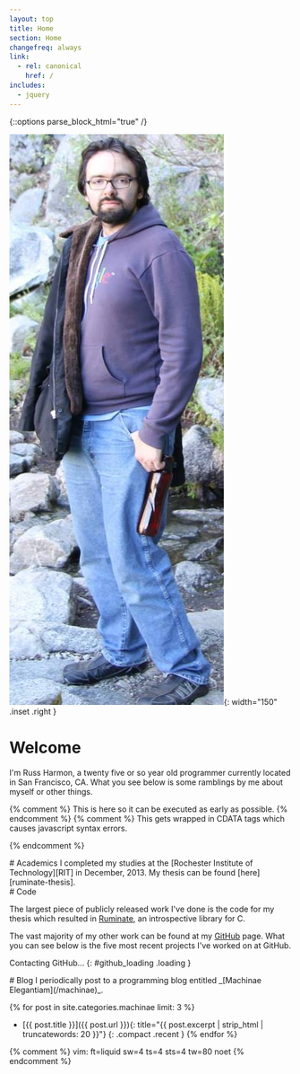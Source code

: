 ```yaml
---
layout: top
title: Home
section: Home
changefreq: always
link:
  - rel: canonical
    href: /
includes:
  - jquery
---
```

{::options parse_block_html="true" /}

![Photo of Russ Harmon](/images/russ_harmon.jpg){: width="150" .inset .right }

Welcome
=======

I'm Russ Harmon, a <span id="age">twenty five or so</span> year old programmer
currently located in <span id="{{ site.google_latitude_id }}">San Francisco,
CA</span>.  What you see below is some ramblings by me about myself or other
things.

{% comment %} This is here so it can be executed as early as possible. {% endcomment %}
{% comment %} This gets wrapped in CDATA tags which causes javascript syntax
errors.
<script type="text/javascript">
	$("#age").replaceWith(
		new Number(
			Math.floor(
				(
					new Date() -
					new Date("{{ site.birthdate }}")
				) /
				31556926000 /* nanos per year */
			)
		).toWords()
	);
	doLatitude("{{ site.google_latitude_id }}", $("#{{ site.google_latitude_id }}"));
</script>
{% endcomment %}

<div class="section">
# Academics
I completed my studies at the [Rochester Institute of Technology][RIT] in
December, 2013. My thesis can be found [here][ruminate-thesis].
</div>

<div class="section">
# Code

The largest piece of publicly released work I've done is the code for my thesis
which resulted in [Ruminate], an introspective library for C.

The vast majority of my other work can be found at my [GitHub] page.
What you can see below is the five most recent projects I've worked on at
GitHub.

<div id="github_{{ site.github_username }}">
Contacting GitHub...
{: #github_loading .loading }
<ul class="compact recent" id="github_list"/>
</div>
</div>

<div class="section">
# Blog
I periodically post to a programming blog entitled
_[Machinae Elegantiam](/machinae)_.

{% for post in site.categories.machinae limit: 3 %}
* [{{ post.title }}]({{ post.url }}){: title="{{ post.excerpt | strip_html | truncatewords: 20 }}"}
{: .compact .recent }
{% endfor %}
</div>

[Ruminate]: /ruminate
[ruminate-thesis]: /files/project-report.pdf
[RIT]: http://www.rit.edu/
[GitHub]: https://github.com/eatnumber1

{% comment %}
vim: ft=liquid sw=4 ts=4 sts=4 tw=80 noet
{% endcomment %}

